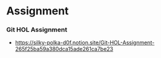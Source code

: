 # Assignment

### Git HOL Assignment
- https://silky-polka-d0f.notion.site/Git-HOL-Assignment-265f25ba59a380dca15ade261ca7be23
